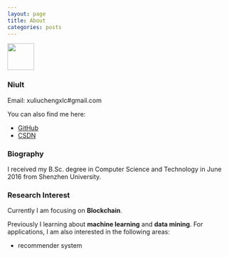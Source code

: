 ```yaml
---
layout: page
title: About
categories: posts
---
```


<img name='name_cn' style="width=80px; height:60px;"  src="{{ site.images }}/name_cn.png" />

### Niult

Email: xuliuchengxlc#gmail.com

You can also find me here:

- [GitHub](https://github.com/liuchengxu)
- [CSDN](http://blog.csdn.net/simple_the_best)

### Biography

I received my B.Sc. degree in Computer Science and Technology in June 2016 from Shenzhen University.

### Research Interest

Currently I am focusing on **Blockchain**.

Previously I learning about **machine learning** and **data mining**. For applications, I am also interested in the following areas:

- recommender system

